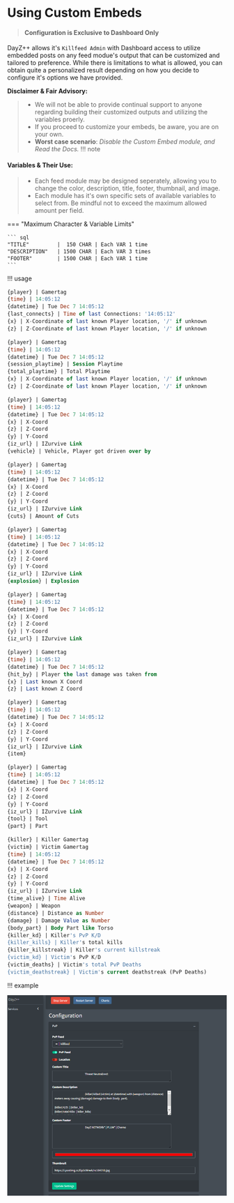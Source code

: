 # Using Custom Embeds
> #### Configuration is Exclusive to Dashboard Only
    
DayZ++ allows it's `Killfeed Admin` with Dashboard access to utilize embedded posts on any feed modue's output  that can be customized and tailored to preference.
While there is limitations to what is allowed, you can obtain quite a personalized result depending on how you decide to configure it's options we have provided.

**Disclaimer & Fair Advisory:**
> +  We will not be able to provide continual support to anyone regarding building their customized outputs and utilizing the variables proerly.
> + If you proceed to customize your embeds, be aware, you are on your own.
> + __Worst case scenario__: *Disable the Custom Embed module, and Read the Docs.*
!!! note
#### Variables & Their Use:

> + Each feed module may be designed seperately, allowing you to change the color, description, title, footer, thumbnail, and image.
> + Each module has it's own specific sets of available variables to select from. Be mindful not to exceed the maximum allowed amount per field.

=== "Maximum Character & Variable Limits"

    ``` sql
    "TITLE"         |  150 CHAR | Each VAR 1 time
    "DESCRIPTION"   | 1500 CHAR | Each VAR 3 times
    "FOOTER"        | 1500 CHAR | Each VAR 1 time
    ```

!!! usage

``` {.sql title="Connection Feeds | Connect Variables"}
{player} | Gamertag
{time} | 14:05:12
{datetime} | Tue Dec 7 14:05:12
{last_connects} | Time of last Connections: '14:05:12'
{x} | X-Coordinate of last known Player location, '/' if unknown
{z} | Z-Coordinate of last known Player location, '/' if unknown
```

``` {.sql title="Connection Feeds | Disconnect Variables" linenums="1"}
{player} | Gamertag
{time} | 14:05:12
{datetime} | Tue Dec 7 14:05:12
{session_playtime} | Session Playtime
{total_playtime} | Total Playtime
{x} | X-Coordinate of last known Player location, '/' if unknown
{z} | Z-Coordinate of last known Player location, '/' if unknown
```

``` {.sql title="PvE Feed | Vehicle Death | Definitions" linenums="1"}
{player} | Gamertag 
{time} | 14:05:12
{datetime} | Tue Dec 7 14:05:12
{x} | X-Coord
{z} | Z-Coord
{y} | Y-Coord
{iz_url} | IZurvive Link
{vehicle} | Vehicle, Player got driven over by
```
``` {.sql title="PvE Feed | Bled out | Definitions" linenums="1"}
{player} | Gamertag 
{time} | 14:05:12
{datetime} | Tue Dec 7 14:05:12
{x} | X-Coord
{z} | Z-Coord
{y} | Y-Coord
{iz_url} | IZurvive Link
{cuts} | Amount of Cuts
```

``` {.sql title="PvE Feed | Explosion Deaths Variables | Defintions" linenums="1"}
{player} | Gamertag 
{time} | 14:05:12
{datetime} | Tue Dec 7 14:05:12
{x} | X-Coord
{z} | Z-Coord
{y} | Y-Coord
{iz_url} | IZurvive Link
{explosion} | Explosion
```

``` {.sql title="PvE Feed | Suicide | Fall | Zombie | Wolf | Bear | Respawn Feed Variables & Definitions" linenums="1"}
{player} | Gamertag 
{time} | 14:05:12
{datetime} | Tue Dec 7 14:05:12
{x} | X-Coord
{z} | Z-Coord
{y} | Y-Coord
{iz_url} | IZurvive Link
```

``` {.sql title="Rage Quit Variables | Definitions" linenums="1"}
{player} | Gamertag
{time} | 14:05:12
{datetime} | Tue Dec 7 14:05:12
{hit_by} | Player the last damage was taken from
{x} | Last known X Coord
{z} | Last known Z Coord
```

``` {.sql title="Combat Log Variables | Defintions" linenums="1"}
{player} | Gamertag 
{time} | 14:05:12
{datetime} | Tue Dec 7 14:05:12
{x} | X-Coord
{z} | Z-Coord
{y} | Y-Coord
{iz_url} | IZurvive Link
{item}
```

``` {.sql title="Pack | Fold | Place | Mount | Unmount | Dug in | Dug out  Feed Variables & Definitions" linenums="1"}
{player} | Gamertag 
{time} | 14:05:12
{datetime} | Tue Dec 7 14:05:12
{x} | X-Coord
{z} | Z-Coord
{y} | Y-Coord
{iz_url} | IZurvive Link
{tool} | Tool
{part} | Part
```

``` {.sql title="KillFeed Variables | Variable Definition" linenums="1"}
{killer} | Killer Gamertag
{victim} | Victim Gamertag
{time} | 14:05:12
{datetime} | Tue Dec 7 14:05:12
{x} | X-Coord
{z} | Z-Coord
{y} | Y-Coord
{iz_url} | IZurvive Link
{time_alive} | Time Alive
{weapon} | Weapon
{distance} | Distance as Number
{damage} | Damage Value as Number
{body_part} | Body Part like Torso
{killer_kd} | Killer's PvP K/D
{killer_kills} | Killer's total kills
{killer_killstreak} | Killer's current killstreak
{victim_kd} | Victim's PvP K/D
{victim_deaths} | Victim's total PvP Deaths
{victim_deathstreak} | Victim's current deathstreak (PvP Deaths)
```

!!! example 

![screenshot](../img/custom_embed_1.png)